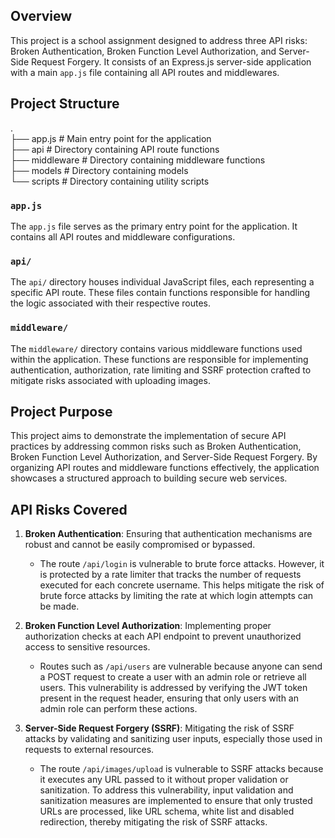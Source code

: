 ## Overview

This project is a school assignment designed to address three API risks: Broken Authentication, Broken Function Level Authorization, and Server-Side Request Forgery. It consists of an Express.js server-side application with a main `app.js` file containing all API routes and middlewares.

## Project Structure

.<br />
├── app.js # Main entry point for the application <br />
├── api # Directory containing API route functions <br />
├── middleware # Directory containing middleware functions <br />
├── models # Directory containing models <br />
└── scripts # Directory containing utility scripts <br />

### `app.js`

The `app.js` file serves as the primary entry point for the application. It contains all API routes and middleware configurations.

### `api/`

The `api/` directory houses individual JavaScript files, each representing a specific API route. These files contain functions responsible for handling the logic associated with their respective routes.

### `middleware/`

The `middleware/` directory contains various middleware functions used within the application. These functions are responsible for implementing authentication, authorization, rate limiting and SSRF protection crafted to mitigate risks associated with uploading images.

## Project Purpose

This project aims to demonstrate the implementation of secure API practices by addressing common risks such as Broken Authentication, Broken Function Level Authorization, and Server-Side Request Forgery. By organizing API routes and middleware functions effectively, the application showcases a structured approach to building secure web services.

## API Risks Covered

1. **Broken Authentication**: Ensuring that authentication mechanisms are robust and cannot be easily compromised or bypassed.

    - The route `/api/login` is vulnerable to brute force attacks. However, it is protected by a rate limiter that tracks the number of requests executed for each concrete username. This helps mitigate the risk of brute force attacks by limiting the rate at which login attempts can be made.

2. **Broken Function Level Authorization**: Implementing proper authorization checks at each API endpoint to prevent unauthorized access to sensitive resources.

    - Routes such as `/api/users` are vulnerable because anyone can send a POST request to create a user with an admin role or retrieve all users. This vulnerability is addressed by verifying the JWT token present in the request header, ensuring that only users with an admin role can perform these actions.

3. **Server-Side Request Forgery (SSRF)**: Mitigating the risk of SSRF attacks by validating and sanitizing user inputs, especially those used in requests to external resources.

    - The route `/api/images/upload` is vulnerable to SSRF attacks because it executes any URL passed to it without proper validation or sanitization. To address this vulnerability, input validation and sanitization measures are implemented to ensure that only trusted URLs are processed, like URL schema, white list and disabled redirection, thereby mitigating the risk of SSRF attacks.


